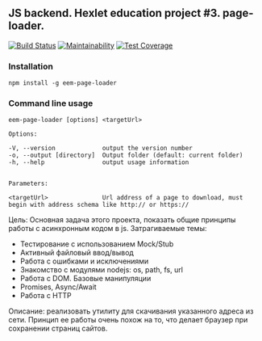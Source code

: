 ## JS backend. Hexlet education project #3. page-loader.

[![Build Status](https://travis-ci.org/UnnamedHero/project-lvl3-s274.svg?branch=master)](https://travis-ci.org/UnnamedHero/project-lvl3-s274)
[![Maintainability](https://api.codeclimate.com/v1/badges/b08dc1d650b8cc60093b/maintainability)](https://codeclimate.com/github/UnnamedHero/project-lvl3-s274/maintainability)
[![Test Coverage](https://api.codeclimate.com/v1/badges/b08dc1d650b8cc60093b/test_coverage)](https://codeclimate.com/github/UnnamedHero/project-lvl3-s274/test_coverage)

### Installation

```npm install -g eem-page-loader```

### Command line usage

```eem-page-loader [options] <targetUrl>```

    Options:

    -V, --version             output the version number
    -o, --output [directory]  Output folder (default: current folder)
    -h, --help                output usage information


    Parameters:

    <targetUrl>               Url address of a page to download, must begin with address schema like http:// or https://


Цель: Основная задача этого проекта, показать общие принципы работы с асинхронным кодом в js. Затрагиваемые темы:

 - Тестирование с использованием Mock/Stub
 - Активный файловый ввод/вывод
 - Работа с ошибками и исключениями
 - Знакомство с модулями nodejs: os, path, fs, url
 - Работа с DOM. Базовые манипуляции
 - Promises, Async/Await
 - Работа с HTTP

Описание: реализовать утилиту для скачивания указанного адреса из сети. Принцип ее работы очень похож на то, что делает браузер при сохранении страниц сайтов.

